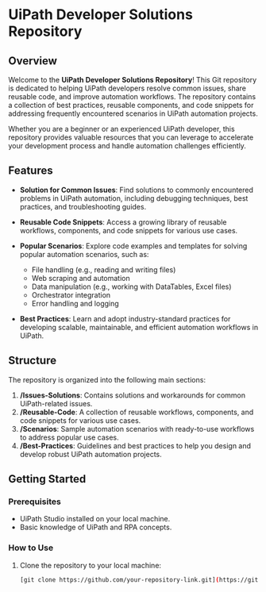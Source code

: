 # UiPath Developer Solutions Repository

## Overview

Welcome to the **UiPath Developer Solutions Repository**! This Git repository is dedicated to helping UiPath developers resolve common issues, share reusable code, and improve automation workflows. The repository contains a collection of best practices, reusable components, and code snippets for addressing frequently encountered scenarios in UiPath automation projects.

Whether you are a beginner or an experienced UiPath developer, this repository provides valuable resources that you can leverage to accelerate your development process and handle automation challenges efficiently.

## Features

- **Solution for Common Issues**: Find solutions to commonly encountered problems in UiPath automation, including debugging techniques, best practices, and troubleshooting guides.
  
- **Reusable Code Snippets**: Access a growing library of reusable workflows, components, and code snippets for various use cases.

- **Popular Scenarios**: Explore code examples and templates for solving popular automation scenarios, such as:
  - File handling (e.g., reading and writing files)
  - Web scraping and automation
  - Data manipulation (e.g., working with DataTables, Excel files)
  - Orchestrator integration
  - Error handling and logging
  
- **Best Practices**: Learn and adopt industry-standard practices for developing scalable, maintainable, and efficient automation workflows in UiPath.

## Structure

The repository is organized into the following main sections:

1. **/Issues-Solutions**: Contains solutions and workarounds for common UiPath-related issues.
2. **/Reusable-Code**: A collection of reusable workflows, components, and code snippets for various use cases.
3. **/Scenarios**: Sample automation scenarios with ready-to-use workflows to address popular use cases.
4. **/Best-Practices**: Guidelines and best practices to help you design and develop robust UiPath automation projects.

## Getting Started

### Prerequisites
- UiPath Studio installed on your local machine.
- Basic knowledge of UiPath and RPA concepts.
  
### How to Use
1. Clone the repository to your local machine:
   ```bash
   [git clone https://github.com/your-repository-link.git](https://github.com/ayushpurohit/UiPath.git)
